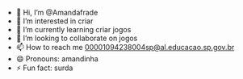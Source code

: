 - 👋 Hi, I’m @Amandafrade
- 👀 I’m interested in criar
- 🌱 I’m currently learning criar jogos
- 💞️ I’m looking to collaborate on jogos
- 📫 How to reach me 00001094238004sp@al.educacao.sp.gov.br
- 😄 Pronouns: amandinha
- ⚡ Fun fact: surda

<!---
Amandafrade/Amandafrade is a ✨ special ✨ repository because its `README.md` (this file) appears on your GitHub profile.
You can click the Preview link to take a look at your changes.
--->

